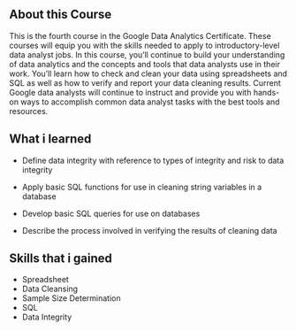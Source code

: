 ## About this Course
This is the fourth course in the Google Data Analytics Certificate. These courses will equip you with the skills needed to apply to introductory-level data analyst jobs. In this course, you’ll continue to build your understanding of data analytics and the concepts and tools that data analysts use in their work. You’ll learn how to check and clean your data using spreadsheets and SQL as well as how to verify and report your data cleaning results. Current Google data analysts will continue to instruct and provide you with hands-on ways to accomplish common data analyst tasks with the best tools and resources.

## What i learned

- Define data integrity with reference to types of integrity and risk to data integrity

- Apply basic SQL functions for use in cleaning string variables in a database

- Develop basic SQL queries for use on databases

- Describe the process involved in verifying the results of cleaning data

## Skills that i gained
- Spreadsheet
- Data Cleansing
- Sample Size Determination
- SQL
- Data Integrity

